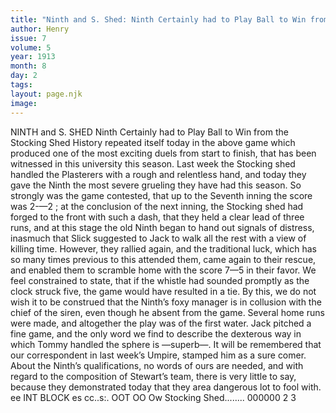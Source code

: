 ```yaml
---
title: "Ninth and S. Shed: Ninth Certainly had to Play Ball to Win from the Stocking Shed"
author: Henry
issue: 7
volume: 5
year: 1913
month: 8
day: 2
tags:
layout: page.njk
image:
---
```

NINTH and S. SHED    Ninth Certainly had to Play Ball to Win from the Stocking Shed    History repeated itself today in the above game which produced one of the most exciting duels from start to finish, that has been witnessed in this university this season. Last week the Stocking shed handled the Plasterers with a rough and relentless hand, and today they gave the Ninth the most severe grueling they have had this season. So strongly was the game contested, that up to the Seventh inning the score was 2-—2 ; at the conclusion of the next inning, the Stocking shed had forged to the front with such a dash, that they held a clear lead of three runs, and at this stage the old Ninth began to hand out signals of distress, inasmuch that Slick suggested to Jack to walk all the rest with a view of killing time. However, they rallied again, and the traditional luck, which has so many times previous to this attended them, came again to their rescue, and enabled them to scramble home with the score 7—5 in their favor. We feel constrained to state, that if the whistle had sounded promptly as the clock struck five, the game would have resulted in a tie. By this, we do not wish it to be construed that the Ninth’s foxy manager is in collusion with the chief of the siren, even though he absent from the game. Several home runs were made, and altogether the play was of the first water. Jack pitched a fine game, and the only word we find to describe the dexterous way in which Tommy handled the sphere is —superb—. It will be remembered that our correspondent in last week’s Umpire, stamped him as a sure comer. About the Ninth’s qualifications, no words of ours are needed, and with regard to the composition of Stewart’s team, there is very little to say, because they demonstrated today that they area dangerous lot to fool with. ee INT BLOCK es cc..s:. OOT OO Ow Stocking Shed........ 000000 2 3



